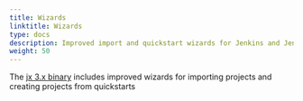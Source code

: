 ```yaml
---
title: Wizards
linktitle: Wizards
type: docs
description: Improved import and quickstart wizards for Jenkins and Jenkins X
weight: 50
---
```



The [jx 3.x binary](/docs/v3/jx3/) includes improved wizards for importing projects and creating projects from quickstarts


